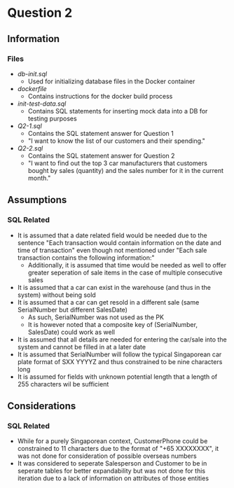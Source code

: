 # Question 2
## Information
### Files
- _db-init.sql_
  - Used for initializing database files in the Docker container
- _dockerfile_
  - Contains instructions for the docker build process
- _init-test-data.sql_
  - Contains SQL statements for inserting mock data into a DB for testing purposes
- _Q2-1.sql_
  - Contains the SQL statement answer for Question 1
  - "I want to know the list of our customers and their spending."
- _Q2-2.sql_
  - Contains the SQL statement answer for Question 2
  - "I want to find out the top 3 car manufacturers that customers bought by sales (quantity) and the sales number for it in the current month."
## Assumptions
### SQL Related
- It is assumed that a date related field would be needed due to the sentence "Each transaction would contain information on the date and time of transaction" even though not mentioned under "Each sale transaction contains the following information:"
  - Additionally, it is assumed that time would be needed as well to offer greater seperation of sale items in the case of multiple consecutive sales
- It is assumed that a car can exist in the warehouse (and thus in the system) without being sold
- It is assumed that a car can get resold in a different sale (same SerialNumber but different SalesDate)
  - As such, SerialNumber was not used as the PK
  - It is however noted that a composite key of (SerialNumber, SalesDate) could work as well
- It is assumed that all details are needed for entering the car/sale into the system and cannot be filled in at a later date
- It is assumed that SerialNumber will follow the typical Singaporean car plate format of SXX YYYYZ and thus constrained to be nine characters long
- It is assumed for fields with unknown potential length that a length of 255 characters wil be sufficient
## Considerations
### SQL Related
- While for a purely Singaporean context, CustomerPhone could be constrained to 11 characters due to the format of "+65 XXXXXXXX", it was not done for consideration of possible overseas numbers
- It was considered to seperate Salesperson and Customer to be in seperate tables for better expandability but was not done for this iteration due to a lack of information on attributes of those entities